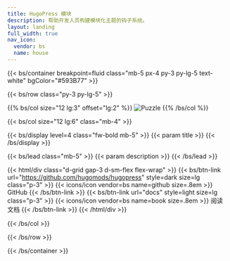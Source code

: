```yaml
---
title: HugoPress 模块
description: 帮助开发人员构建模块化主题的钩子系统。
layout: landing
full_width: true
nav_icon:
  vendor: bs
  name: house
---
```


{{< bs/container breakpoint=fluid class="mb-5 px-4 py-3 py-lg-5 text-white" bgColor="#593B77" >}}

{{< bs/row class="py-3 py-lg-5" >}}

{{% bs/col size="12 lg:3" offset="lg:2" %}}
![Puzzle](/images/puzzle.jpg)
{{% /bs/col %}}

{{< bs/col size="12 lg:6" class="mb-4" >}}

{{< bs/display level=4 class="fw-bold mb-5" >}}
  {{< param title >}}
{{< /bs/display >}}

{{< bs/lead class="mb-5" >}}
  {{< param description >}}
{{< /bs/lead >}}

{{< html/div class="d-grid gap-3 d-sm-flex flex-wrap" >}}
  {{< bs/btn-link url="https://github.com/hugomods/hugopress" style=dark size=lg class="p-3" >}}
    {{< icons/icon vendor=bs name=github size=.8em >}} GitHub
  {{< /bs/btn-link >}}
  {{< bs/btn-link url="docs" style=light size=lg class="p-3" >}}
    {{< icons/icon vendor=bs name=book size=.8em >}} 阅读文档
  {{< /bs/btn-link >}}
{{< /html/div >}}

{{< /bs/col >}}

{{< /bs/row >}}

{{< /bs/container >}}
